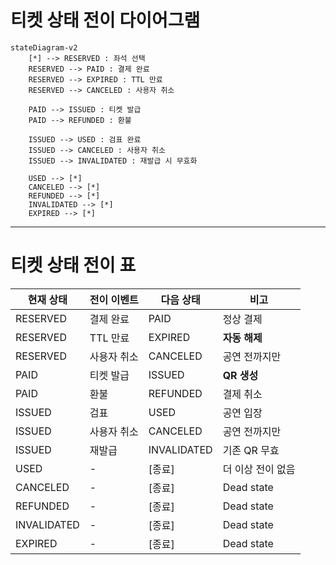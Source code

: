 # 티켓 상태 전이 다이어그램
```mermaid
stateDiagram-v2
    [*] --> RESERVED : 좌석 선택
    RESERVED --> PAID : 결제 완료
    RESERVED --> EXPIRED : TTL 만료
    RESERVED --> CANCELED : 사용자 취소

    PAID --> ISSUED : 티켓 발급
    PAID --> REFUNDED : 환불

    ISSUED --> USED : 검표 완료
    ISSUED --> CANCELED : 사용자 취소
    ISSUED --> INVALIDATED : 재발급 시 무효화

    USED --> [*]
    CANCELED --> [*]
    REFUNDED --> [*]
    INVALIDATED --> [*]
    EXPIRED --> [*]
```

---

# 티켓 상태 전이 표

| 현재 상태   | 전이 이벤트   | 다음 상태   | 비고            |
| ----------- | ------------- | ----------- | --------------- |
| RESERVED    | 결제 완료     | PAID        | 정상 결제        |
| RESERVED    | TTL 만료      | EXPIRED     | **자동 해제**    |
| RESERVED    | 사용자 취소   | CANCELED    | 공연 전까지만    |
| PAID        | 티켓 발급     | ISSUED      | **QR 생성**      |
| PAID        | 환불          | REFUNDED    | 결제 취소        |
| ISSUED      | 검표          | USED        | 공연 입장        |
| ISSUED      | 사용자 취소   | CANCELED    | 공연 전까지만    |
| ISSUED      | 재발급        | INVALIDATED | 기존 QR 무효     |
| USED        | -             | [종료]      | 더 이상 전이 없음 |
| CANCELED    | -             | [종료]      | Dead state      |
| REFUNDED    | -             | [종료]      | Dead state      |
| INVALIDATED | -             | [종료]      | Dead state      |
| EXPIRED     | -             | [종료]      | Dead state      |
